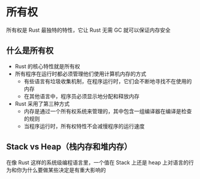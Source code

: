 # 所有权

所有权是 Rust 最独特的特性，它让 Rust 无需 GC 就可以保证内存安全

## 什么是所有权

* Rust 的核心特性就是所有权
* 所有程序在运行时都必须管理他们使用计算机内存的方式
    * 有些语言有垃圾收集机制，在程序运行时，它们会不断地寻找不在使用的内存
    * 在其他语言中，程序员必须显示地分配和释放内存
* Rust 采用了第三种方式
    * 内存是通过一个所有权系统来管理的，其中包含一组编译器在编译是检查的规则
    * 当程序运行时，所有权特性不会减慢程序的运行速度


## Stack vs Heap（栈内存和堆内存）

在像 Rust 这样的系统级编程语言里，一个值在 Stack 上还是 heap 上对语言的行为和你为什么要做某些决定是有重大影响的

